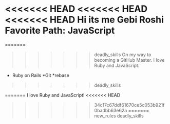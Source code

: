 <<<<<<< HEAD
<<<<<<< HEAD
<<<<<<< HEAD
Hi its me Gebi Roshi
Favorite Path: JavaScript
=======
=======
>>>>>>> deadly_skills
On my way to becoming a GitHub Master. I love Ruby and JavaScript.

* Ruby on Rails
*Git
*rebase
>>>>>>> deadly_skills

=======
I love Ruby and JavaScript!
<<<<<<< HEAD
>>>>>>> 34c17c67ddf61670ce5c053b921f0badbb63e62a
=======
>>>>>>> new_rules
>>>>>>> deadly_skills
